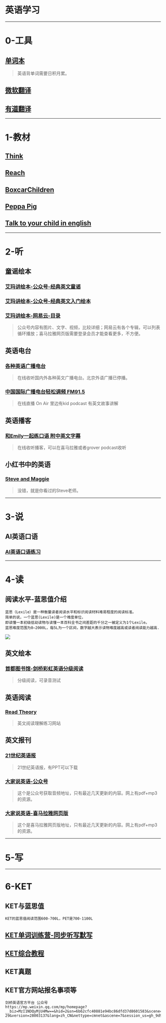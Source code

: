 
# 英语学习
---------------------------------------------------------------------------
# 0-工具
## [单词本](https://wordforest.cn/books) 
> 英语背单词需要日积月累。
## [微软翻译](https://cn.bing.com/translator?ref=TThis&text=Chinese&from=en&to=zh-Hans)
## [有道翻译](https://youdao.com/)


---------------------------------------------------------------------------
# 1-教材
## [Think](Language/Thinker/Thinker.md) 
## [Reach](Language/Reach/Index.md) 
## [BoxcarChildren](Language/BoxcarChildren/BoxcarChildren.md) 
## [Peppa Pig](Language/PeppaPig/PeppaPig.md) 
## [Talk to your child in english](Language/TalkToChild/Index.md) 


---------------------------------------------------------------------------
# 2-听

## 童谣绘本
### [艾玛讲绘本-公众号-经典英文童谣](https://mp.weixin.qq.com/s/29Rr6IdiCYOK-42loGdD-w) 
### [艾玛讲绘本-公众号-经典英文入门绘本](https://mp.weixin.qq.com/s/RoVrz1CqJpN52fc0EWqTEg) 
### [艾玛讲绘本-网易云-目录](https://music.163.com/#/user/home?id=50011099) 
> 公众号内容有图片、文字、视频，比较详细；网易云有各个专辑，可以列表循环播放；喜马拉雅网页版需要登录会员才能查看更多，不方便。

## 英语电台
### [各种英语广播电台](http://www.dioenglish.com/radio_en.htm) 
> 在线收听国内外各种英文广播电台。北京外语广播已停播。

### [中国国际广播电台轻松调频 FM91.5](http://ezfm.cri.cn/live) 
> 在线直播 On Air  里边有kid podcast 有英文故事讲解

## 英语播客
### [和Emily一起练口语 附中英文字幕](http://www.ximalaya.com/album/2801092) 
> 在线收听播客，可以在喜马拉雅或者grover podcast收听

## 小红书中的英语
### [Steve and Maggie](https://www.xiaohongshu.com/user/profile/6351043a0000000018029b28) 
> 没错，就是你看过的Steve老师。

---------------------------------------------------------------------------
# 3-说
## AI英语口语
### [AI英语口语练习]() 

---------------------------------------------------------------------------
# 4-读
## 阅读水平-蓝思值介绍
```
蓝思（Lexile）是一种衡量读者阅读水平和标识阅读材料难易程度的阅读标准。
简单的说，一个蓝思(Lexile)是一个难度单位，
即读懂一本初级低幼读物与读懂一本百科全书之间差距的千分之一被定义为1个Lexile。
蓝思难度范围为0—2000L，每5L为一个区间，数字越大表示读物难度越高或读者阅读能力越高.
```
<img src = "https://pic3.zhimg.com/80/v2-c82e85fd14381a3d48e7d56f5c8b7342_720w.webp">



## 英文绘本
### [首都图书馆-剑桥彩虹英语分级阅读](https://reading.bjfuture.cn/SecondaryPage/Epbl)
> 分级阅读，可录音测试
## 英语阅读
### [Read Theory](https://readtheory.org/app/student/pretest) 
> 英文阅读理解练习网站
## 英文报刊
### [21世纪英语报](https://kids.i21st.cn/) 
> 21世纪英语报，有PPT可以下载
### [大家说英语-公众号](https://mp.weixin.qq.com/mp/homepage?search_click_id=1553425608557976640-1707273633722-7879441906&__biz=MjM5NDAzNTQwNQ==&hid=5&sn=28b666ddb2a2285f2ed9dc8d2fce181c&scene=18&devicetype=android-29&version=28002f33&lang=zh_CN&nettype=WIFI&ascene=65&pass_ticket=0TG9EDpLU9ISjGngRXSIpZvPJYVcvypdlcbnB2pithRDaavSLpREY8vzdujATxRVIWf%2FJhT%2B02c1cmw9fqv65A%3D%3D&wx_header=3) 
> 这个是公众号获取音频地址，只有最近几天更新的内容。网上有pdf+mp3的资源。
### [大家说英语-喜马拉雅网页版](https://www.ximalaya.com/album/22630134)
> 这个是喜马拉雅网页版地址，只有最近几天更新的内容。网上有pdf+mp3的资源。

---------------------------------------------------------------------------
# 5-写
---------------------------------------------------------------------------


# 6-KET
## KET与蓝思值
```
KET的蓝思值阅读范围600-700L，PET是700-1100L
```
## [KET单词训练营-同步听写默写](https://m.ivydad.com/wechat2/albumInfo/1826?audioId=16132&from=qr&albumId=1826&pointRefer=tinyUrl)
## [KET综合教程](Language/KET/KET.md) 

## KET真题

## KET官方网站报名事项等
```
剑桥英语官方平台 公众号
https://mp.weixin.qq.com/mp/homepage?__biz=MzI1NDQyMjU4Mw==&hid=2&sn=6b62cfc40881e94bc86dfd37d8601583&scene=1&devicetype=android-29&version=28003137&lang=zh_CN&nettype=cmnet&ascene=7&session_us=gh_9d9f72156609
```